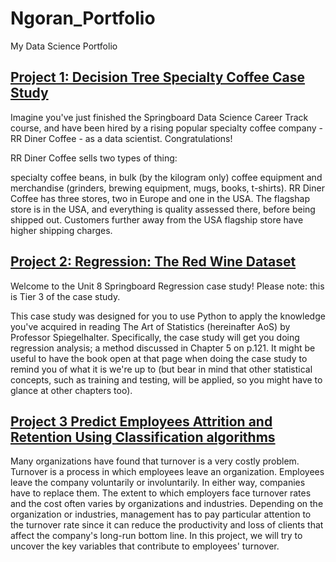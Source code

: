 # Ngoran_Portfolio
My Data Science Portfolio

## [Project 1:  Decision Tree Specialty Coffee Case Study](https://github.com/kngoran/SpringBoardProjects/blob/master/%20Decision%20Tree%20Specialty%20Coffee%20Case%20Study.ipynb)

Imagine you've just finished the Springboard Data Science Career Track course, and have been hired by a rising popular specialty coffee company - RR Diner Coffee - as a data scientist. Congratulations!

RR Diner Coffee sells two types of thing:

specialty coffee beans, in bulk (by the kilogram only)
coffee equipment and merchandise (grinders, brewing equipment, mugs, books, t-shirts).
RR Diner Coffee has three stores, two in Europe and one in the USA. The flagshap store is in the USA, and everything is quality assessed there, before being shipped out. Customers further away from the USA flagship store have higher shipping charges.


## [Project 2: Regression: The Red Wine Dataset](https://github.com/kngoran/SpringBoardProjects/blob/master/%20Regression%20Case%20Study-the%20Red%20Wine%20Dataset.ipynb) 

Welcome to the Unit 8 Springboard Regression case study! Please note: this is Tier 3 of the case study.

This case study was designed for you to use Python to apply the knowledge you've acquired in reading The Art of Statistics (hereinafter AoS) by Professor Spiegelhalter. Specifically, the case study will get you doing regression analysis; a method discussed in Chapter 5 on p.121. It might be useful to have the book open at that page when doing the case study to remind you of what it is we're up to (but bear in mind that other statistical concepts, such as training and testing, will be applied, so you might have to glance at other chapters too).

## [Project 3 Predict Employees Attrition and Retention Using Classification algorithms](https://github.com/kngoran/SpringBoardProjects/blob/master/Capstone%20Project%202%20Employees'%20Turnover%20%26%20Retention2.ipynb)

Many organizations have found that turnover is a very costly problem. Turnover is a process in which employees leave an organization. Employees leave the company voluntarily or involuntarily. In either way, companies have to replace them. The extent to which employers face turnover rates and the cost often varies by organizations and industries. Depending on the organization or industries, management has to pay particular attention to the turnover rate since it can reduce the productivity and loss of clients that affect the company's long-run bottom line. In this project, we will try to uncover the key variables that contribute to employees' turnover.
